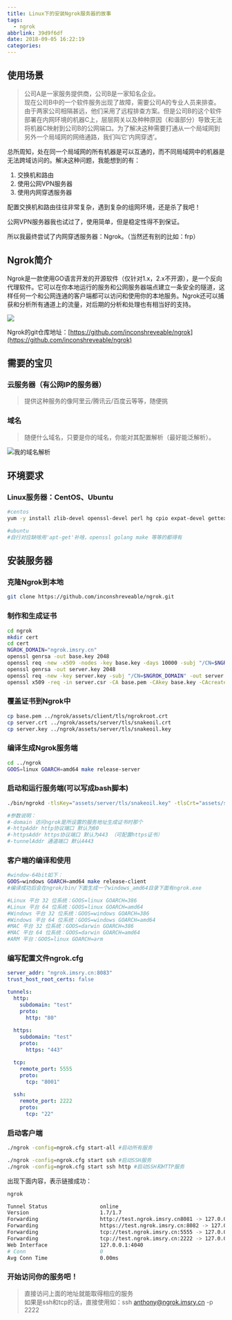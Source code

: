 ```yaml
---
title: Linux下的安装Ngrok服务器的故事
tags:
  - ngrok
abbrlink: 39d9f6df
date: 2018-09-05 16:22:19
categories:
---
```


## 使用场景

> 公司A是一家服务提供商，公司B是一家知名企业。  
> 现在公司B中的一个软件服务出现了故障，需要公司A的专业人员来排查。由于两家公司相隔甚远，他们采用了远程排查方案。但是公司B的这个软件部署在内网环境的机器C上，层层网关以及种种原因（和谐部分）导致无法将机器C映射到公司B的公网端口。为了解决这种需要打通从一个局域网到另外一个局域网的网络通路，我们叫它‘内网穿透’。

总所周知，处在同一个局域网的所有机器是可以互通的，而不同局域网中的机器是无法跨域访问的。解决这种问题，我能想到的有：

1. 交换机和路由
2. 使用公网VPN服务器
3. 使用内网穿透服务器

配置交换机和路由往往非常复杂，遇到复杂的组网环境，还是杀了我吧！

公网VPN服务器我也试过了，使用简单，但是稳定性得不到保证。

所以我最终尝试了内网穿透服务器：Ngrok。（当然还有别的比如：frp）

## Ngrok简介

Ngrok是一款使用GO语言开发的开源软件（仅针对1.x，2.x不开源），是一个反向代理软件。它可以在你本地运行的服务和公网服务器端点建立一条安全的隧道，这样任何一个和公网连通的客户端都可以访问和使用你的本地服务。Ngrok还可以捕获和分析所有通道上的流量，对后期的分析和处理也有相当好的支持。

![](http://cdn.pipipa.cn/20180905153613761191428.png)

Ngrok的git仓库地址：[https://github.com/inconshreveable/ngrok](https://github.com/inconshreveable/ngrok)

<!--more-->

## 需要的宝贝

### 云服务器（有公网IP的服务器）

> 提供这种服务的像阿里云/腾讯云/百度云等等，随便挑

### 域名

> 随便什么域名，只要是你的域名，你能对其配置解析（最好能泛解析）。

![我的域名解析](http://cdn.pipipa.cn/20180905153613967714626.png)

## 环境要求

### Linux服务器：CentOS、Ubuntu

```bash
#centos
yum -y install zlib-devel openssl-devel perl hg cpio expat-devel gettext-devel curl curl-devel perl-ExtUtils-MakeMaker hg wget gcc gcc-c++ git golang

#ubuntu
#自行对应缺啥用'apt-get'补啥，openssl golang make 等等的都得有
```

## 安装服务器

### 克隆Ngrok到本地

```bash
git clone https://github.com/inconshreveable/ngrok.git
```

### 制作和生成证书

```bash
cd ngrok
mkdir cert
cd cert
NGROK_DOMAIN="ngrok.imsry.cn"
openssl genrsa -out base.key 2048
openssl req -new -x509 -nodes -key base.key -days 10000 -subj "/CN=$NGROK_DOMAIN" -out base.pem
openssl genrsa -out server.key 2048
openssl req -new -key server.key -subj "/CN=$NGROK_DOMAIN" -out server.csr
openssl x509 -req -in server.csr -CA base.pem -CAkey base.key -CAcreateserial -days 10000 -out server.crt
```

### 覆盖证书到Ngrok中

```bash
cp base.pem ../ngrok/assets/client/tls/ngrokroot.crt
cp server.crt ../ngrok/assets/server/tls/snakeoil.crt
cp server.key ../ngrok/assets/server/tls/snakeoil.key
```

### 编译生成Ngrok服务端

```bash
cd ../ngrok
GOOS=linux GOARCH=amd64 make release-server
```

### 启动和运行服务端(可以写成bash脚本)

```bash
./bin/ngrokd -tlsKey="assets/server/tls/snakeoil.key" -tlsCrt="assets/server/tls/snakeoil.crt" -domain="ngrok.imsry.cn"  -httpAddr=":8081" -httpsAddr=":8082" -tunnelAddr=":8083"

#参数说明：
#-domain 访问ngrok是所设置的服务地址生成证书时那个
#-httpAddr http协议端口 默认为80
#-httpsAddr https协议端口 默认为443 （可配置https证书）
#-tunnelAddr 通道端口 默认4443
```

### 客户端的编译和使用

```bash
#window-64bit如下：
GOOS=windows GOARCH=amd64 make release-client
#编译成功后会在ngrok/bin/下面生成一个windows_amd64目录下面有ngrok.exe

#Linux 平台 32 位系统：GOOS=linux GOARCH=386
#Linux 平台 64 位系统：GOOS=linux GOARCH=amd64
#Windows 平台 32 位系统：GOOS=windows GOARCH=386
#Windows 平台 64 位系统：GOOS=windows GOARCH=amd64
#MAC 平台 32 位系统：GOOS=darwin GOARCH=386
#MAC 平台 64 位系统：GOOS=darwin GOARCH=amd64
#ARM 平台：GOOS=linux GOARCH=arm
```

### 编写配置文件ngrok.cfg

```yaml
server_addr: "ngrok.imsry.cn:8083"
trust_host_root_certs: false

tunnels:
  http:
    subdomain: "test"
    proto:
      http: "80"
      
  https:
    subdomain: "test"
    proto:
      https: "443"

  tcp:
    remote_port: 5555
    proto:
      tcp: "8001"
 
  ssh:
    remote_port: 2222
    proto:
      tcp: "22"
```

### 启动客户端

```bash
./ngrok -config=ngrok.cfg start-all #启动所有服务

./ngrok -config=ngrok.cfg start ssh #启动SSH服务
./ngrok -config=ngrok.cfg start ssh http #启动SSH和HTTP服务
```

出现下面内容，表示链接成功：

```Bash
ngrok

Tunnel Status                 online
Version                       1.7/1.7
Forwarding                    http://test.ngrok.imsry.cn8081 -> 127.0.0.1:80
Forwarding                    https://test.ngrok.imsry.cn:8082 -> 127.0.0.1:443
Forwarding                    tcp://test.ngrok.imsry.cn:5555 -> 127.0.0.1:8001
Forwarding                    tcp://test.ngrok.imsry.cn:2222 -> 127.0.0.1:22
Web Interface                 127.0.0.1:4040
# Conn                        0
Avg Conn Time                 0.00ms
```

### 开始访问你的服务吧！

> 直接访问上面的地址就能取得相应的服务  
> 如果是ssh和tcp的话，直接使用如：ssh anthony@ngrok.imsry.cn -p 2222


